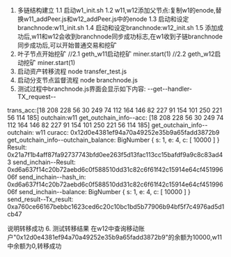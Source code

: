 1. 多链结构建立
1.1 启动w1_init.sh
1.2 w11,w12添加父节点:复制w1的enode,替换w11_addPeer.js和w12_addPeer.js中的enode
1.3 启动和设定branchnode:w11_init.sh
1.4 启动和设定branchnode:w12_init.sh
1.5 添加成功后,w11和w12会收到branchnode同步成功标志,在w1收到子链branchnode同步成功后,可以开始普通交易和挖矿
2. 叶子节点开始挖矿
//2.1 geth_w11启动挖矿
miner.start(1)
//2.2 geth_w12启动挖矿
miner.start(1)
3. 启动资产转移流程
node transfer_test.js
4. 启动分支节点监督流程
node branchnode.js
5. 测试过程中branchnode.js界面会显示如下内容:
--get--handler-TX_request--

trans_acc:[18 208 228 56 30 249 74 112 164 146 82 227 91 154 101 250 221 56 114 185]
outchain:w11
get_outchain_info--acc: [18 208 228 56 30 249 74 112 164 146 82 227 91 154 101 250 221 56 114 185]
get_outchain_info--outchain: w11
curacc: 0x12d0e4381ef94a70a49252e35b9a65fadd3872b9
get_outchain_info--outchain_balance: BigNumber { s: 1, e: 4, c: [ 10000 ] }
Result: 0x21a7f1b4aff87fa92737743bfd0ee263f5d13fac113cc15bafdf9a9c8c83ad43
send_inchain--Result: 0xd6a637f14c20b72aebd6c0f588510dd31c82c6f61f42c15914e64cf45199606f
send_inchain--hash_in: 0xd6a637f14c20b72aebd6c0f588510dd31c82c6f61f42c15914e64cf45199606f
send_inchain--balance: BigNumber { s: 1, e: 4, c: [ 10000 ] }
send_result--Tx_result: 0xa760ce66167bebbc1623ced6c20c10bc1bd5b77906b94bf5f7c4976ad5d1cb47

说明转移成功
6. 测试转移结果 
在w12中查询移动账户"0x12d0e4381ef94a70a49252e35b9a65fadd3872b9"的余额为10000,w11中余额为0,转移成功
